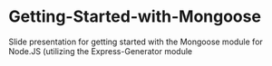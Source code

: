 # Getting-Started-with-Mongoose
Slide presentation for getting started with the Mongoose module for Node.JS (utilizing the Express-Generator module
